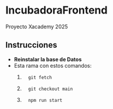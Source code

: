 # IncubadoraFrontend
Proyecto Xacademy 2025

## Instrucciones
* **Reinstalar la base de Datos**
*   Esta rama con estos comandos:
    1.       git fetch
    2.       git checkout main
    3.       npm run start



